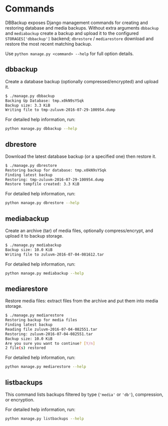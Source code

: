 # Commands

DBBackup exposes Django management commands for creating and restoring
database and media backups. Without extra arguments `dbbackup` and
`mediabackup` create a backup and upload it to the configured
`STORAGES['dbbackup']` backend; `dbrestore` / `mediarestore` download and
restore the most recent matching backup.

Use `python manage.py <command> --help` for full option details.

## dbbackup

Create a database backup (optionally compressed/encrypted) and upload it.

```bash
$ ./manage.py dbbackup
Backing Up Database: tmp.x0kN9sYSqk
Backup size: 3.3 KiB
Writing file to tmp-zuluvm-2016-07-29-100954.dump
```

For detailed help information, run:

```bash
python manage.py dbbackup --help
```

## dbrestore

Download the latest database backup (or a specified one) then restore it.

```bash
$ ./manage.py dbrestore
Restoring backup for database: tmp.x0kN9sYSqk
Finding latest backup
Restoring: tmp-zuluvm-2016-07-29-100954.dump
Restore tempfile created: 3.3 KiB
```

For detailed help information, run:

```bash
python manage.py dbrestore --help
```

## mediabackup

Create an archive (tar) of media files, optionally compress/encrypt, and upload
it to backup storage.

```bash
$ ./manage.py mediabackup
Backup size: 10.0 KiB
Writing file to zuluvm-2016-07-04-081612.tar
```

For detailed help information, run:

```bash
python manage.py mediabackup --help
```

## mediarestore

Restore media files: extract files from the archive and put them into media storage.

```bash
$ ./manage.py mediarestore
Restoring backup for media files
Finding latest backup
Reading file zuluvm-2016-07-04-082551.tar
Restoring: zuluvm-2016-07-04-082551.tar
Backup size: 10.0 KiB
Are you sure you want to continue? [Y/n]
2 file(s) restored
```

For detailed help information, run:

```bash
python manage.py mediarestore --help
```

## listbackups

This command lists backups filtered by type (`'media'` or `'db'`), compression, or encryption.

For detailed help information, run:

```bash
python manage.py listbackups --help
```
